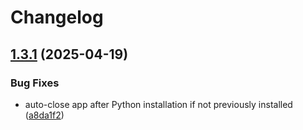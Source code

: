 # Changelog

## [1.3.1](https://github.com/kevlog/coci/compare/v1.3.0...v1.3.1) (2025-04-19)


### Bug Fixes

* auto-close app after Python installation if not previously installed ([a8da1f2](https://github.com/kevlog/coci/commit/a8da1f28120678cd51c589d7ea0489b5c0bf6e33))
